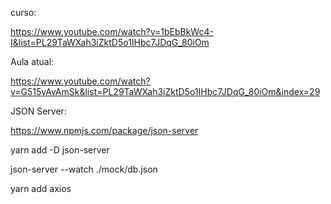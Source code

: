 curso:

https://www.youtube.com/watch?v=1bEbBkWc4-I&list=PL29TaWXah3iZktD5o1IHbc7JDqG_80iOm

Aula atual:

https://www.youtube.com/watch?v=G515vAvAmSk&list=PL29TaWXah3iZktD5o1IHbc7JDqG_80iOm&index=29


JSON Server:

https://www.npmjs.com/package/json-server

yarn add -D json-server

json-server --watch ./mock/db.json

yarn add axios